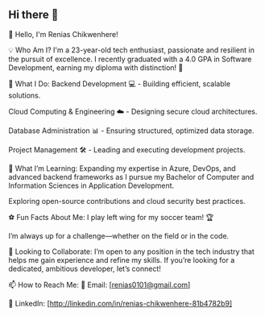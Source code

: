## Hi there 👋

👋 Hello, I'm Renias Chikwenhere!

💡 Who Am I?
I'm a 23-year-old tech enthusiast, passionate and resilient in the pursuit of excellence. I recently graduated with a 4.0 GPA in Software Development, earning my diploma with distinction! 🚀

🔭 What I Do:
Backend Development 💻 - Building efficient, scalable solutions.

Cloud Computing & Engineering ☁️ - Designing secure cloud architectures.

Database Administration 📊 - Ensuring structured, optimized data storage.

Project Management 🛠 - Leading and executing development projects.

🌱 What I’m Learning:
Expanding my expertise in Azure, DevOps, and advanced backend frameworks as I pursue my Bachelor of Computer and Information Sciences in Application Development.

Exploring open-source contributions and cloud security best practices.

⚽ Fun Facts About Me:
I play left wing for my soccer team! 🏆

I’m always up for a challenge—whether on the field or in the code.

👯 Looking to Collaborate:
I’m open to any position in the tech industry that helps me gain experience and refine my skills. If you’re looking for a dedicated, ambitious developer, let’s connect!

📫 How to Reach Me:
📧 Email: [renias0101@gmail.com]

💼 LinkedIn: [http://linkedin.com/in/renias-chikwenhere-81b4782b9]

